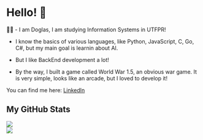 # Hello! 👋

👨‍🎓 - I am Doglas, I am studying Information Systems in UTFPR!

* I know the basics of various languages, like Python, JavaScript, C, Go, C#, but my main goal is learnin about AI.

* But I like BackEnd development a lot!

* By the way, I built a game called World War 1.5, an obvious war game. It is very simple, looks like an arcade,
but I loved to develop it!

You can find me here: <a href="https://www.linkedin.com/in/doglas-rocha/" target="_blank">LinkedIn</a>

## My GitHub Stats

<div>
  <img src="https://github-readme-stats.vercel.app/api?username=DoglasRocha&show_icons=true&theme=dark">
</div>
<div>
  <img src="https://github-readme-stats.vercel.app/api/top-langs/?username=DoglasRocha&theme=dark&hide=Jupyter Notebook&langs_count=8">
</div>

<!--
**DoglasRocha/DoglasRocha** is a ✨ _special_ ✨ repository because its `README.md` (this file) appears on your GitHub profile.

Here are some ideas to get you started:

- 🔭 I’m currently working on ...
- 🌱 I’m currently learning ...
- 👯 I’m looking to collaborate on ...
- 🤔 I’m looking for help with ...
- 💬 Ask me about ...
- 📫 How to reach me: ...
- 😄 Pronouns: ...
- ⚡ Fun fact: ...
-->
